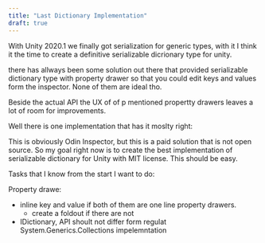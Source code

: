 ```yaml
---
title: "Last Dictionary Implementation"
draft: true
---
```


With Unity 2020.1 we finally got serialization for generic types, with it I think it the time to create a definitive serializable dicrionary type for unity.

there has allways been some solution out there that provided serializable dictionary type with property drawer so that you could edit keys and values form the inspector. None of them are ideal tho.

Beside the actual API the UX of of p mentioned propertty drawers leaves a lot of room for improvements.

Well there is one implementation that has it moslty right:

<Odin Inspector iamge>

This is obviously Odin Inspector, but this is a paid solution that is not open source.
So my goal right now is to create the best implementation of serializable dictionary for Unity with MIT license.
This should be easy.

Tasks that I know from the start I want to do:

Property drawe:
- inline key and value if both of them are one line property drawers.
    - create a foldout if there are not
- IDictionary, API shoult not differ form regulat System.Generics.Collections impelemntation